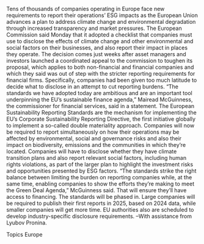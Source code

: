 Tens of thousands of companies operating in Europe face new requirements to report their operations’ ESG impacts as the European Union advances a plan to address climate change and environmental degradation through increased transparency and market pressures.
The European Commission said Monday that it adopted a checklist that companies must use to disclose the effects of climate change and other environmental and social factors on their businesses, and also report their impact in places they operate.
The decision comes just weeks after asset managers and investors launched a coordinated appeal to the commission to toughen its proposal, which applies to both non-financial and financial companies and which they said was out of step with the stricter reporting requirements for financial firms. Specifically, companies had been given too much latitude to decide what to disclose in an attempt to cut reporting burdens.
“The standards we have adopted today are ambitious and are an important tool underpinning the EU’s sustainable finance agenda,” Mairead McGuinness, the commissioner for financial services, said in a statement.
The European Sustainability Reporting Standards are the mechanism for implementing the EU’s Corporate Sustainability Reporting Directive, the first initiative globally to implement a so-called double materiality approach. Companies will now be required to report simultaneously on how their operations may be affected by environmental, social and governance risks and also their impact on biodiversity, emissions and the communities in which they’re located.
Companies will have to disclose whether they have climate transition plans and also report relevant social factors, including human rights violations, as part of the larger plan to highlight the investment risks and opportunities presented by ESG factors.
“The standards strike the right balance between limiting the burden on reporting companies while, at the same time, enabling companies to show the efforts they’re making to meet the Green Deal Agenda,” McGuinness said. That will ensure they’ll have access to financing.
The standards will be phased in. Large companies will be required to publish their first reports in 2025, based on 2024 data, while smaller companies will get more time. EU authorities also are scheduled to develop industry-specific disclosure requirements.
–With assistance from Lyubov Pronina.

Topics
Europe
